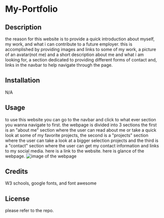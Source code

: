 # My-Portfolio

## Description
the reason for this website is to provide a quick introduction about myself, my work, and what i can contribute to a future employer. this is accomplished by providing images and links to some of my work, a picture of an avatar(not me) and a short description about me and what i am looking for, a section dedicated to providing different forms of contact and, links in the navbar to help navigate through the page.

## Installation
N/A

## Usage
to use this website you can go to the navbar and click to what ever section you wanna navigate to first. the webpage is divided into 3 sections the first is an "about me" section where the user can read about me or take a quick look at some of my favorite projects, the second is a "projects" section where the user can take a look at a bigger selection projects and the third is a "contact" section where the user can get my contact information and links to my social media.
here is a link to the website. [
](https://sam-dejesus.github.io/My-Portfolio/)
here is glance of the webpage.
![image of the webpage](asset/images/127.0.0.1_5500_index.html.png)
## Credits
W3 schools, google fonts, and font awesome

## License
please refer to the repo.
